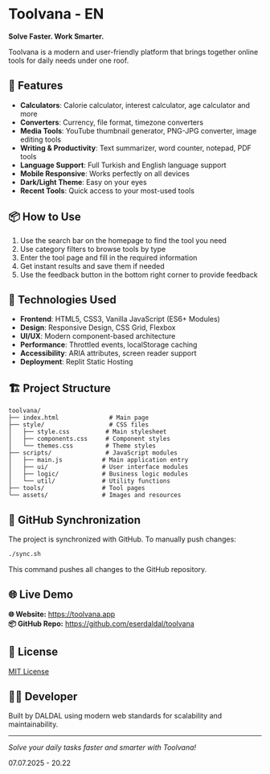 
# Toolvana - EN

**Solve Faster. Work Smarter.**

Toolvana is a modern and user-friendly platform that brings together online tools for daily needs under one roof.

## 🚀 Features
- **Calculators**: Calorie calculator, interest calculator, age calculator and more
- **Converters**: Currency, file format, timezone converters
- **Media Tools**: YouTube thumbnail generator, PNG-JPG converter, image editing tools
- **Writing & Productivity**: Text summarizer, word counter, notepad, PDF tools
- **Language Support**: Full Turkish and English language support
- **Mobile Responsive**: Works perfectly on all devices
- **Dark/Light Theme**: Easy on your eyes
- **Recent Tools**: Quick access to your most-used tools

## 📦 How to Use
1. Use the search bar on the homepage to find the tool you need
2. Use category filters to browse tools by type
3. Enter the tool page and fill in the required information
4. Get instant results and save them if needed
5. Use the feedback button in the bottom right corner to provide feedback

## 🔧 Technologies Used
- **Frontend**: HTML5, CSS3, Vanilla JavaScript (ES6+ Modules)
- **Design**: Responsive Design, CSS Grid, Flexbox
- **UI/UX**: Modern component-based architecture
- **Performance**: Throttled events, localStorage caching
- **Accessibility**: ARIA attributes, screen reader support
- **Deployment**: Replit Static Hosting

## 🏗️ Project Structure
```
toolvana/
├── index.html              # Main page
├── style/                  # CSS files
│   ├── style.css          # Main stylesheet
│   ├── components.css     # Component styles
│   └── themes.css         # Theme styles
├── scripts/               # JavaScript modules
│   ├── main.js           # Main application entry
│   ├── ui/               # User interface modules
│   ├── logic/            # Business logic modules
│   └── util/             # Utility functions
├── tools/                # Tool pages
└── assets/               # Images and resources
```

## 🔁 GitHub Synchronization
The project is synchronized with GitHub. To manually push changes:

```bash
./sync.sh
```

This command pushes all changes to the GitHub repository.

## 🌐 Live Demo
**🌐 Website:** https://toolvana.app  
**📦 GitHub Repo:** https://github.com/eserdaldal/toolvana

## 📝 License
[MIT License](./LICENSE)

## 👨‍💻 Developer
Built by DALDAL using modern web standards for scalability and maintainability.

---

*Solve your daily tasks faster and smarter with Toolvana!*

<!-- test: auto-push check (EN) --> 07.07.2025 - 20.22
